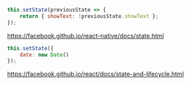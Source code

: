```javascript
this.setState(previousState => {
    return { showText: !previousState.showText };
});
```

https://facebook.github.io/react-native/docs/state.html

```javascript
this.setState({
    date: new Date()
});
```

https://facebook.github.io/react/docs/state-and-lifecycle.html
